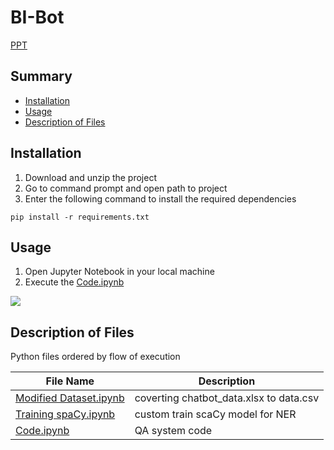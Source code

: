 # BI-Bot
[PPT](https://github.com/AparGarg99/BI-Bot/blob/master/PPT.pptx)

## Summary
  - [Installation](#installation)
  - [Usage](#usage)
  - [Description of Files](#description-of-files)
  
## Installation
1. Download and unzip the project
2. Go to command prompt and open path to project
3. Enter the following command to install the required dependencies
```
pip install -r requirements.txt
```
## Usage
1. Open Jupyter Notebook in your local machine
2. Execute the [Code.ipynb](https://github.com/AparGarg99/BI-Bot/blob/master/Code.ipynb)
<img src="https://user-images.githubusercontent.com/54896849/89638105-e0839500-d8c8-11ea-8c79-ad5d8061312e.gif">

## Description of Files
Python files ordered by flow of execution

File Name                                                                                            |  Description
-----------------                                                                                    |--------------------------------------------------------------------------
[Modified Dataset.ipynb](https://github.com/AparGarg99/BI-Bot/blob/master/Modified%20Dataset.ipynb)  | coverting chatbot_data.xlsx to data.csv
[Training spaCy.ipynb](https://github.com/AparGarg99/BI-Bot/blob/master/Training%20spaCy.ipynb)      | custom train scaCy model for NER
[Code.ipynb](https://github.com/AparGarg99/BI-Bot/blob/master/Code.ipynb)                            | QA system code
